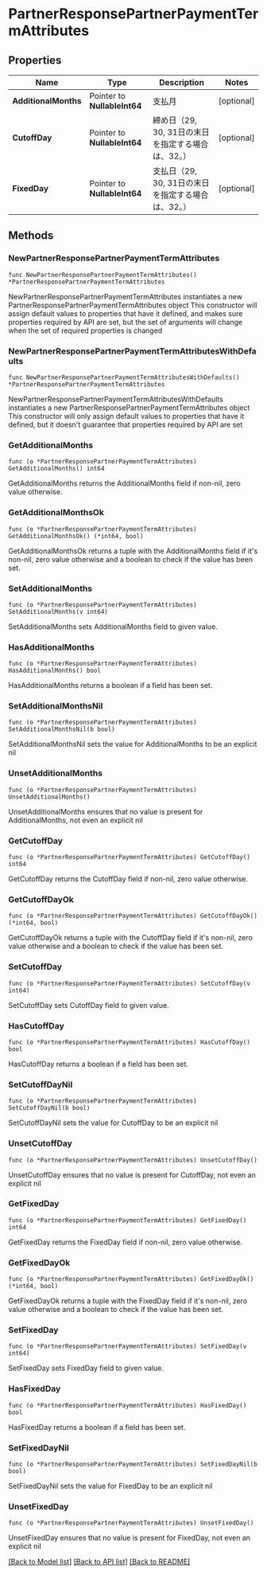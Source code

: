 # PartnerResponsePartnerPaymentTermAttributes

## Properties

Name | Type | Description | Notes
------------ | ------------- | ------------- | -------------
**AdditionalMonths** | Pointer to **NullableInt64** | 支払月 | [optional] 
**CutoffDay** | Pointer to **NullableInt64** | 締め日（29, 30, 31日の末日を指定する場合は、32。） | [optional] 
**FixedDay** | Pointer to **NullableInt64** | 支払日（29, 30, 31日の末日を指定する場合は、32。） | [optional] 

## Methods

### NewPartnerResponsePartnerPaymentTermAttributes

`func NewPartnerResponsePartnerPaymentTermAttributes() *PartnerResponsePartnerPaymentTermAttributes`

NewPartnerResponsePartnerPaymentTermAttributes instantiates a new PartnerResponsePartnerPaymentTermAttributes object
This constructor will assign default values to properties that have it defined,
and makes sure properties required by API are set, but the set of arguments
will change when the set of required properties is changed

### NewPartnerResponsePartnerPaymentTermAttributesWithDefaults

`func NewPartnerResponsePartnerPaymentTermAttributesWithDefaults() *PartnerResponsePartnerPaymentTermAttributes`

NewPartnerResponsePartnerPaymentTermAttributesWithDefaults instantiates a new PartnerResponsePartnerPaymentTermAttributes object
This constructor will only assign default values to properties that have it defined,
but it doesn't guarantee that properties required by API are set

### GetAdditionalMonths

`func (o *PartnerResponsePartnerPaymentTermAttributes) GetAdditionalMonths() int64`

GetAdditionalMonths returns the AdditionalMonths field if non-nil, zero value otherwise.

### GetAdditionalMonthsOk

`func (o *PartnerResponsePartnerPaymentTermAttributes) GetAdditionalMonthsOk() (*int64, bool)`

GetAdditionalMonthsOk returns a tuple with the AdditionalMonths field if it's non-nil, zero value otherwise
and a boolean to check if the value has been set.

### SetAdditionalMonths

`func (o *PartnerResponsePartnerPaymentTermAttributes) SetAdditionalMonths(v int64)`

SetAdditionalMonths sets AdditionalMonths field to given value.

### HasAdditionalMonths

`func (o *PartnerResponsePartnerPaymentTermAttributes) HasAdditionalMonths() bool`

HasAdditionalMonths returns a boolean if a field has been set.

### SetAdditionalMonthsNil

`func (o *PartnerResponsePartnerPaymentTermAttributes) SetAdditionalMonthsNil(b bool)`

 SetAdditionalMonthsNil sets the value for AdditionalMonths to be an explicit nil

### UnsetAdditionalMonths
`func (o *PartnerResponsePartnerPaymentTermAttributes) UnsetAdditionalMonths()`

UnsetAdditionalMonths ensures that no value is present for AdditionalMonths, not even an explicit nil
### GetCutoffDay

`func (o *PartnerResponsePartnerPaymentTermAttributes) GetCutoffDay() int64`

GetCutoffDay returns the CutoffDay field if non-nil, zero value otherwise.

### GetCutoffDayOk

`func (o *PartnerResponsePartnerPaymentTermAttributes) GetCutoffDayOk() (*int64, bool)`

GetCutoffDayOk returns a tuple with the CutoffDay field if it's non-nil, zero value otherwise
and a boolean to check if the value has been set.

### SetCutoffDay

`func (o *PartnerResponsePartnerPaymentTermAttributes) SetCutoffDay(v int64)`

SetCutoffDay sets CutoffDay field to given value.

### HasCutoffDay

`func (o *PartnerResponsePartnerPaymentTermAttributes) HasCutoffDay() bool`

HasCutoffDay returns a boolean if a field has been set.

### SetCutoffDayNil

`func (o *PartnerResponsePartnerPaymentTermAttributes) SetCutoffDayNil(b bool)`

 SetCutoffDayNil sets the value for CutoffDay to be an explicit nil

### UnsetCutoffDay
`func (o *PartnerResponsePartnerPaymentTermAttributes) UnsetCutoffDay()`

UnsetCutoffDay ensures that no value is present for CutoffDay, not even an explicit nil
### GetFixedDay

`func (o *PartnerResponsePartnerPaymentTermAttributes) GetFixedDay() int64`

GetFixedDay returns the FixedDay field if non-nil, zero value otherwise.

### GetFixedDayOk

`func (o *PartnerResponsePartnerPaymentTermAttributes) GetFixedDayOk() (*int64, bool)`

GetFixedDayOk returns a tuple with the FixedDay field if it's non-nil, zero value otherwise
and a boolean to check if the value has been set.

### SetFixedDay

`func (o *PartnerResponsePartnerPaymentTermAttributes) SetFixedDay(v int64)`

SetFixedDay sets FixedDay field to given value.

### HasFixedDay

`func (o *PartnerResponsePartnerPaymentTermAttributes) HasFixedDay() bool`

HasFixedDay returns a boolean if a field has been set.

### SetFixedDayNil

`func (o *PartnerResponsePartnerPaymentTermAttributes) SetFixedDayNil(b bool)`

 SetFixedDayNil sets the value for FixedDay to be an explicit nil

### UnsetFixedDay
`func (o *PartnerResponsePartnerPaymentTermAttributes) UnsetFixedDay()`

UnsetFixedDay ensures that no value is present for FixedDay, not even an explicit nil

[[Back to Model list]](../README.md#documentation-for-models) [[Back to API list]](../README.md#documentation-for-api-endpoints) [[Back to README]](../README.md)


